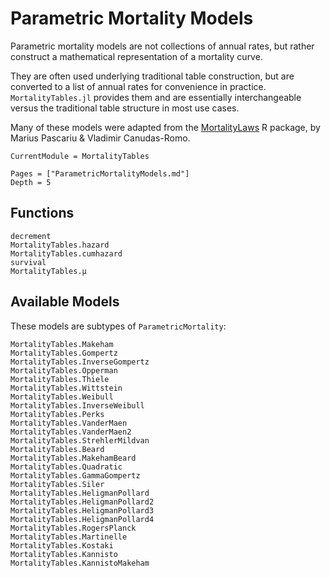 # Parametric Mortality Models

Parametric mortality models are not collections of annual rates, but rather construct a mathematical representation of a mortality curve.

They are often used underlying traditional table construction, but are converted to a list of annual rates for convenience in practice. `MortalityTables.jl` provides them and are essentially interchangeable versus the traditional table structure in most use cases.

Many of these models were adapted from the [MortalityLaws](https://github.com/mpascariu/MortalityLaws) R package, by Marius Pascariu & Vladimir Canudas-Romo.

```@meta
CurrentModule = MortalityTables
```

```@contents
Pages = ["ParametricMortalityModels.md"]
Depth = 5
```

## Functions

```@docs
decrement
MortalityTables.hazard
MortalityTables.cumhazard
survival
MortalityTables.μ
```

## Available Models

These models are subtypes of `ParametricMortality`:

```@docs
MortalityTables.Makeham
MortalityTables.Gompertz
MortalityTables.InverseGompertz
MortalityTables.Opperman
MortalityTables.Thiele
MortalityTables.Wittstein
MortalityTables.Weibull
MortalityTables.InverseWeibull
MortalityTables.Perks
MortalityTables.VanderMaen
MortalityTables.VanderMaen2
MortalityTables.StrehlerMildvan
MortalityTables.Beard
MortalityTables.MakehamBeard
MortalityTables.Quadratic
MortalityTables.GammaGompertz
MortalityTables.Siler
MortalityTables.HeligmanPollard
MortalityTables.HeligmanPollard2
MortalityTables.HeligmanPollard3
MortalityTables.HeligmanPollard4
MortalityTables.RogersPlanck
MortalityTables.Martinelle
MortalityTables.Kostaki
MortalityTables.Kannisto
MortalityTables.KannistoMakeham
```